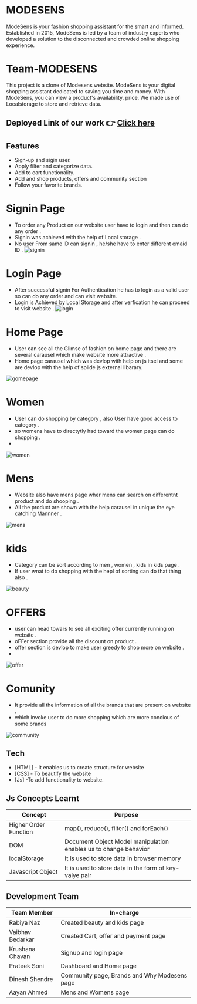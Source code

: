 # MODESENS
ModeSens is your fashion shopping assistant for the smart and informed. Established in 2015, ModeSens is led by a team of industry experts who developed a solution to the disconnected and crowded online shopping experience.


# Team-MODESENS

This project is a clone of Modesens website. ModeSens is your digital shopping assistant dedicated to saving you time and money. With ModeSens, you can view a product's availability, price. We made use of Localstorage to store and retrieve data. 

## Deployed Link of our work 👉 [Click here](https://luxury-kitten-33b0d5.netlify.app/index.html)

## Features

- Sign-up and sigin user.
- Apply filter and categorize data.
- Add to cart functionality.
- Add and shop products, offers and community section
- Follow your favorite brands.

# Signin Page
- To order any Product on our website user have to login and then can do any order .
- Signin was achieved with the help of Local storage .
- No user From same ID can signin , he/she have to enter different emaid ID .
![signin](https://user-images.githubusercontent.com/105915891/213902414-5ac47d51-b794-427b-b99e-980bbf94d6b1.PNG)

# Login Page
- After successful signin For Authentication he has to login as a valid user so can do any order and can visit website.
- Login is Achieved by Local Storage and after verfication he can proceed to visit website .
![login](https://user-images.githubusercontent.com/105915891/213902478-e337ea44-6673-4e70-b320-10a6b4508616.PNG)

# Home Page 
- User can see all the Glimse of fashion on home page and there are several carausel which make website more attractive .
- Home page carausel which was devlop with help on js itsel and some are devlop with the help of splide js external libarary.

![gomepage](https://user-images.githubusercontent.com/105915891/213902612-e11f88a8-5a86-48f4-84ef-b97a17d14bdb.PNG)

# Women 
- User can do shopping by category , also User have good access to category .
- so womens have to directytly had toward the women page can do shopping .
- 
![women](https://user-images.githubusercontent.com/105915891/213903336-41bfccb2-d5cf-4c3a-a1bb-39e8727a3c67.PNG)



# Mens 
- Website also have mens page wher mens can search on differentnt product and do shooping .
- All the product are shown with the help carausel in unique the eye catching Mannner .

![mens](https://user-images.githubusercontent.com/105915891/213903337-14a49e6d-faca-419f-b089-4bb474ea5e69.PNG)

# kids 
- Category can be sort according to men , women , kids in kids page .
- If user wnat to do shopping with the hepl of sorting can do that thing also .

![beauty](https://user-images.githubusercontent.com/105915891/213903344-2bfdd243-f9af-4e37-af22-f9e94ffff254.PNG)

# OFFERS 
- user can head towars to see all exciting offer currently running on website .
- oFFer section provide all the discount on product .
- offer section is devlop to make user greedy to shop more on website .
- 
![offer](https://user-images.githubusercontent.com/105915891/213903505-2f3d7d06-174d-4633-a565-b6aa4d0e5a0d.PNG)

# Comunity
- It provide all the information of all the brands that are present on website .
- which invoke user to do more shopping which are more concious of some brands 

![community](https://user-images.githubusercontent.com/105915891/213903509-35053b53-2b23-4e98-92e4-280cdd8a13c4.PNG)


## Tech

- [HTML] - It enables us to create structure for website
- [CSS] - To beautify the website
- [Js] -To add functionality to website.

## Js Concepts Learnt


| Concept | Purpose |
| ------|------ |
| Higher Order Function| map(), reduce(), filter() and forEach()
| DOM | Document Object Model manipulation enables us to change behavior |
| localStorage |It is used to store data in browser memory |
| Javascript Object |It is used to store data in the form of key-valye pair |

## Development Team
| Team Member | In-charge |
| ------|------ |
| Rabiya Naz | Created beauty and kids page |
| Vaibhav Bedarkar | Created Cart, offer and payment page |
| Krushana Chavan |Signup and login page |
| Prateek Soni | Dashboard and Home page |Footer and Navbar
| Dinesh Shendre| Community page, Brands and Why Modesens page |
| Aayan Ahmed | Mens and Womens page |


